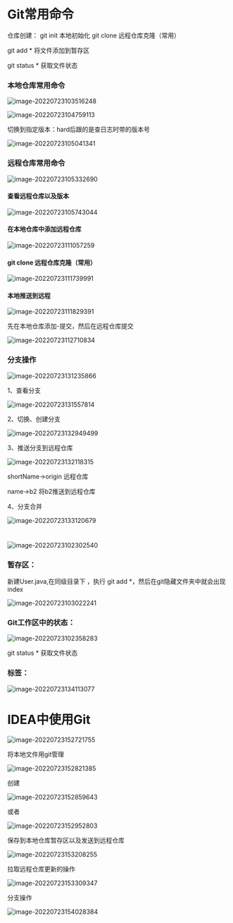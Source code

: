 # Git常用命令

仓库创建：
git init 本地初始化
git clone 远程仓库克隆（常用）

git add *  将文件添加到暂存区

git status * 获取文件状态

### 本地仓库常用命令

![image-20220723103516248](C:\Users\21992\AppData\Roaming\Typora\typora-user-images\image-20220723103516248.png)

![image-20220723104759113](C:\Users\21992\AppData\Roaming\Typora\typora-user-images\image-20220723104759113.png)

切换到指定版本：hard后跟的是查日志时带的版本号

![image-20220723105041341](C:\Users\21992\AppData\Roaming\Typora\typora-user-images\image-20220723105041341.png)

### 远程仓库常用命令

![image-20220723105332690](C:\Users\21992\AppData\Roaming\Typora\typora-user-images\image-20220723105332690.png)

#### 查看远程仓库以及版本

![image-20220723105743044](C:\Users\21992\AppData\Roaming\Typora\typora-user-images\image-20220723105743044.png)

#### 在本地仓库中添加远程仓库

![image-20220723111057259](C:\Users\21992\AppData\Roaming\Typora\typora-user-images\image-20220723111057259.png)

#### git clone 远程仓库克隆（常用）

![image-20220723111739991](C:\Users\21992\AppData\Roaming\Typora\typora-user-images\image-20220723111739991.png)

#### 本地推送到远程

![image-20220723111829391](C:\Users\21992\AppData\Roaming\Typora\typora-user-images\image-20220723111829391.png)

先在本地仓库添加-提交，然后在远程仓库提交

![image-20220723112710834](C:\Users\21992\AppData\Roaming\Typora\typora-user-images\image-20220723112710834.png)



### 分支操作

![image-20220723131235866](C:\Users\21992\AppData\Roaming\Typora\typora-user-images\image-20220723131235866.png)

1、查看分支

![image-20220723131557814](C:\Users\21992\AppData\Roaming\Typora\typora-user-images\image-20220723131557814.png)

2、切换、创建分支

![image-20220723132949499](C:\Users\21992\AppData\Roaming\Typora\typora-user-images\image-20220723132949499.png)

3、推送分支到远程仓库

![image-20220723132118315](C:\Users\21992\AppData\Roaming\Typora\typora-user-images\image-20220723132118315.png)

shortName->origin 远程仓库

name->b2 将b2推送到远程仓库

4、分支合并

![image-20220723133120679](C:\Users\21992\AppData\Roaming\Typora\typora-user-images\image-20220723133120679.png)



# 

![image-20220723102302540](C:\Users\21992\AppData\Roaming\Typora\typora-user-images\image-20220723102302540.png)

### 暂存区：

新建User.java,在同级目录下 ，执行 git add *，然后在git隐藏文件夹中就会出现index

![image-20220723103022241](C:\Users\21992\AppData\Roaming\Typora\typora-user-images\image-20220723103022241.png)

 

### Git工作区中的状态：

![image-20220723102358283](C:\Users\21992\AppData\Roaming\Typora\typora-user-images\image-20220723102358283.png)

git status * 获取文件状态

### 标签：

![image-20220723134113077](C:\Users\21992\AppData\Roaming\Typora\typora-user-images\image-20220723134113077.png)



# IDEA中使用Git

![image-20220723152721755](C:\Users\21992\AppData\Roaming\Typora\typora-user-images\image-20220723152721755.png)



将本地文件用git管理

![image-20220723152821385](C:\Users\21992\AppData\Roaming\Typora\typora-user-images\image-20220723152821385.png)

创建

![image-20220723152859643](C:\Users\21992\AppData\Roaming\Typora\typora-user-images\image-20220723152859643.png)

或者

![image-20220723152952803](C:\Users\21992\AppData\Roaming\Typora\typora-user-images\image-20220723152952803.png)

保存到本地仓库暂存区以及发送到远程仓库

![image-20220723153208255](C:\Users\21992\AppData\Roaming\Typora\typora-user-images\image-20220723153208255.png)

拉取远程仓库更新的操作

![image-20220723153309347](C:\Users\21992\AppData\Roaming\Typora\typora-user-images\image-20220723153309347.png)

分支操作

![image-20220723154028384](C:\Users\21992\AppData\Roaming\Typora\typora-user-images\image-20220723154028384.png)









